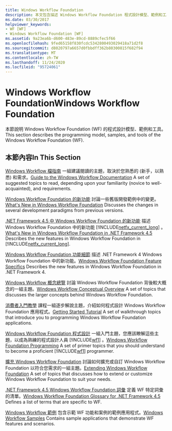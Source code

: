 ```yaml
---
title: Windows Workflow Foundation
description: 本文包含描述 Windows Workflow Foundation 程式設計模型、範例和工具的資源。
ms.date: 03/30/2017
helpviewer_keywords:
- WF [WF]
- Windows Workflow Foundation [WF]
ms.assetid: 9a23ea6b-d600-483e-89cd-8889cfec5f66
ms.openlocfilehash: 9fed65158f830fcdc5342800493029418a71d2f8
ms.sourcegitcommit: d8020797a6657d0fbbdff362b80300815f682f94
ms.translationtype: MT
ms.contentlocale: zh-TW
ms.lasthandoff: 11/24/2020
ms.locfileid: "95724061"
---
```

# <a name="windows-workflow-foundation"></a><span data-ttu-id="364be-103">Windows Workflow Foundation</span><span class="sxs-lookup"><span data-stu-id="364be-103">Windows Workflow Foundation</span></span>
<span data-ttu-id="364be-104">本節說明 Windows Workflow Foundation (WF) 的程式設計模型、範例和工具。</span><span class="sxs-lookup"><span data-stu-id="364be-104">This section describes the programming model, samples, and tools of the Windows Workflow Foundation (WF).</span></span>

## <a name="in-this-section"></a><span data-ttu-id="364be-105">本節內容</span><span class="sxs-lookup"><span data-stu-id="364be-105">In This Section</span></span>
 <span data-ttu-id="364be-106">[Windows Workflow 檔指南](guide-to-the-documentation.md) 一組建議閱讀的主題，取決於您熟悉的 (新手，以熟悉) 和需求。</span><span class="sxs-lookup"><span data-stu-id="364be-106">[Guide to the Windows Workflow Documentation](guide-to-the-documentation.md) A set of suggested topics to read, depending upon your familiarity (novice to well-acquainted), and requirements.</span></span>

 <span data-ttu-id="364be-107">[Windows Workflow Foundation 的新功能](whats-new.md) 討論一些舊版開發範例中的變更。</span><span class="sxs-lookup"><span data-stu-id="364be-107">[What's New in Windows Workflow Foundation](whats-new.md) Discusses the changes in several development paradigms from previous versions.</span></span>

 <span data-ttu-id="364be-108">[.NET Framework 4.5 中 Windows Workflow Foundation 的新功能](whats-new-in-wf-in-dotnet.md) 描述 Windows Workflow Foundation 中的新功能 [!INCLUDE[netfx_current_long](../../../includes/netfx-current-long-md.md)] 。</span><span class="sxs-lookup"><span data-stu-id="364be-108">[What's New in Windows Workflow Foundation in .NET Framework 4.5](whats-new-in-wf-in-dotnet.md) Describes the new features in Windows Workflow Foundation in [!INCLUDE[netfx_current_long](../../../includes/netfx-current-long-md.md)].</span></span>

 <span data-ttu-id="364be-109">[Windows Workflow Foundation 功能細節](feature-specifics.md) 描述 .NET Framework 4 Windows Workflow Foundation 中的新功能。</span><span class="sxs-lookup"><span data-stu-id="364be-109">[Windows Workflow Foundation Feature Specifics](feature-specifics.md) Describes the new features in Windows Workflow Foundation in .NET Framework 4.</span></span>

 <span data-ttu-id="364be-110">[Windows Workflow 概念總覽](conceptual-overview.md) 討論 Windows Workflow Foundation 背後較大概念的一組主題。</span><span class="sxs-lookup"><span data-stu-id="364be-110">[Windows Workflow Conceptual Overview](conceptual-overview.md) A set of topics that discusses the larger concepts behind Windows Workflow Foundation.</span></span>

 <span data-ttu-id="364be-111">[消費者入門教學](getting-started-tutorial.md) 課程一組逐步解說主題，介紹如何程式設計 Windows Workflow Foundation 應用程式。</span><span class="sxs-lookup"><span data-stu-id="364be-111">[Getting Started Tutorial](getting-started-tutorial.md) A set of walkthrough topics that introduce you to programming Windows Workflow Foundation applications.</span></span>

 <span data-ttu-id="364be-112">[Windows Workflow Foundation 程式設計](programming.md) 一組入門主題，您應該瞭解這些主題，以成為熟練的程式設計人員 [!INCLUDE[wf1](../../../includes/wf1-md.md)] 。</span><span class="sxs-lookup"><span data-stu-id="364be-112">[Windows Workflow Foundation Programming](programming.md) A set of primer topics that you should understand to become a proficient [!INCLUDE[wf1](../../../includes/wf1-md.md)] programmer.</span></span>

 <span data-ttu-id="364be-113">[擴充 Windows Workflow Foundation](extend.md) 討論如何擴充或自訂 Windows Workflow Foundation 以符合您需求的一組主題。</span><span class="sxs-lookup"><span data-stu-id="364be-113">[Extending Windows Workflow Foundation](extend.md) A set of topics that discusses how to extend or customize Windows Workflow Foundation to suit your needs.</span></span>

 <span data-ttu-id="364be-114">[.NET Framework 4.5 Windows Workflow Foundation 詞彙](glossary.md) 定義 WF 特定詞彙的清單。</span><span class="sxs-lookup"><span data-stu-id="364be-114">[Windows Workflow Foundation Glossary for .NET Framework 4.5](glossary.md) Defines a list of terms that are specific to WF.</span></span>

 <span data-ttu-id="364be-115">[Windows Workflow 範例](./samples/index.md) 包含示範 WF 功能和案例的範例應用程式。</span><span class="sxs-lookup"><span data-stu-id="364be-115">[Windows Workflow Samples](./samples/index.md) Contains sample applications that demonstrate WF features and scenarios.</span></span>
